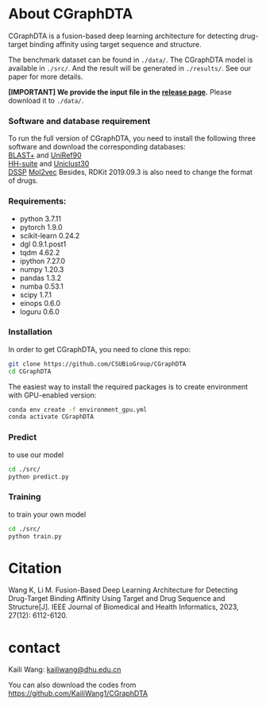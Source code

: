 # About CGraphDTA

CGraphDTA is a fusion-based deep learning architecture for detecting drug-target binding affinity using target sequence and structure.  

The benchmark dataset can be found in `./data/`. The CGraphDTA model is available in `./src/`. And the result will be generated in `./results/`. See our paper for more details.

**[IMPORTANT] We provide the input file in the [release page](https://github.com/CSUBioGroup/CGraphDTA/releases/tag/Input).** Please download it to `./data/`.


### Software and database requirement  
To run the full version of CGraphDTA, you need to install the following three software and download the corresponding databases:  
[BLAST+](https://ftp.ncbi.nlm.nih.gov/blast/executables/blast+/LATEST/) and [UniRef90](https://www.uniprot.org/downloads)  
[HH-suite](https://github.com/soedinglab/hh-suite) and [Uniclust30](https://uniclust.mmseqs.com/)  
[DSSP](https://github.com/cmbi/dssp)
[Mol2vec](https://github.com/samoturk/mol2vec)
Besides, RDKit 2019.09.3 is also need to change the format of drugs.


### Requirements:
- python 3.7.11
- pytorch 1.9.0
- scikit-learn 0.24.2
- dgl 0.9.1.post1
- tqdm 4.62.2
- ipython 7.27.0
- numpy 1.20.3
- pandas 1.3.2
- numba 0.53.1
- scipy 1.7.1
- einops 0.6.0
- loguru 0.6.0

### Installation

In order to get CGraphDTA, you need to clone this repo:

```bash
git clone https://github.com/CSUBioGroup/CGraphDTA
cd CGraphDTA
```
The easiest way to install the required packages is to create environment with GPU-enabled version:
```bash
conda env create -f environment_gpu.yml
conda activate CGraphDTA
```
### Predict

to use our model
```bash
cd ./src/
python predict.py
```

### Training

to train your own model
```bash
cd ./src/
python train.py
```

# Citation
Wang K, Li M. Fusion-Based Deep Learning Architecture for Detecting Drug-Target Binding Affinity Using Target and Drug Sequence and Structure[J]. IEEE Journal of Biomedical and Health Informatics, 2023, 27(12): 6112-6120.

# contact
Kaili Wang: [kailiwang@dhu.edu.cn](mailto:kailiwang@dhu.edu.cn)

You can also download the codes from https://github.com/KailiWang1/CGraphDTA
